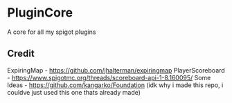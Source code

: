 # PluginCore
A core for all my spigot plugins

## Credit

ExpiringMap - https://github.com/jhalterman/expiringmap
PlayerScoreboard - https://www.spigotmc.org/threads/scoreboard-api-1-8.160095/
Some Ideas - https://github.com/kangarko/Foundation (idk why i made this repo, i couldve just used this one thats already made)
